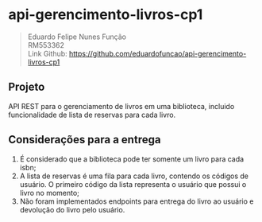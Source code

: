 # api-gerencimento-livros-cp1
> Eduardo Felipe Nunes Função  
> RM553362  
> Link Github: https://github.com/eduardofuncao/api-gerencimento-livros-cp1  

## Projeto
API REST para o gerenciamento de livros em uma biblioteca, incluido funcionalidade de lista de reservas para cada livro.

## Considerações para a entrega
1. É considerado que a biblioteca pode ter somente um livro para cada isbn;
2. A lista de reservas é uma fila para cada livro, contendo os códigos de usuário. O primeiro código da lista representa o usuário que possui o livro no momento;
3. Não foram implementados endpoints para entrega do livro ao usuário e devolução do livro pelo usuário.
